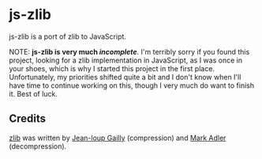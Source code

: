 # js-zlib

js-zlib is a port of zlib to JavaScript.

NOTE: **js-zlib is very much *incomplete***. I'm terribly sorry if you found this project, looking for a zlib implementation in JavaScript, as I was once in your shoes, which is why I started this project in the first place. Unfortunately, my priorities shifted quite a bit and I don't know when I'll have time to continue working on this, though I very much do want to finish it. Best of luck.

## Credits

[zlib][0] was written by [Jean-loup Gailly][1] (compression) and [Mark Adler][2] (decompression).


[0]: http://www.zlib.net/
[1]: http://gailly.net/
[2]: http://en.wikipedia.org/wiki/Mark_Adler

